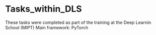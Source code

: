 # Tasks_within_DLS
These tasks were completed as part of the training at the Deep Learnin School (MIPT)
Main framework: PyTorch
